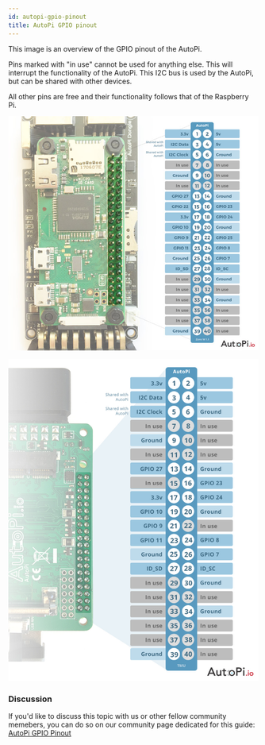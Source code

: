 ```yaml
---
id: autopi-gpio-pinout
title: AutoPi GPIO pinout
---
```


This image is an overview of the GPIO pinout of the AutoPi. 

Pins marked with "in use" cannot be used for anything else. This will interrupt the functionality of the AutoPi. This I2C bus is used by the AutoPi, but can be shared with other devices. 

All other pins are free and their functionality follows that of the Raspberry Pi.

![Rpi-pinout](../../static/img/guides/autopi-gpio-pinout/rpi-pinout.jpg)

![Rpi-pinout_TMU](../../static/img/guides/autopi-gpio-pinout/rpi-pinout-tmu.jpeg)

### Discussion

If you'd like to discuss this topic with us or other fellow community memebers, you can do so on our community page dedicated for this guide:
[AutoPi GPIO Pinout](https://community.autopi.io/t/autopi-gpio-pinout/271)
